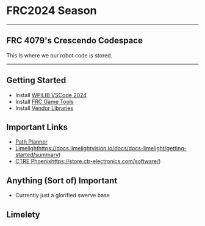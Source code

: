 # FRC2024 Season
***
## FRC 4079's Crescendo Codespace
This is where we our robot code is stored. 
***
## Getting Started
* Install [WPILIB VSCode 2024](https://docs.wpilib.org/en/stable/docs/zero-to-robot/step-2/wpilib-setup.html)
* Install [FRC Game Tools ](https://docs.wpilib.org/en/stable/docs/zero-to-robot/step-2/frc-game-tools.html)
* Install [Vendor Libraries](https://docs.wpilib.org/en/stable/docs/software/vscode-overview/3rd-party-libraries.html)
## Important Links
* [Path Planner](https://github.com/mjansen4857/pathplanner)
* [Limelight](https://docs.limelightvision.io/docs/docs-limelight/getting-started/summary)https://docs.limelightvision.io/docs/docs-limelight/getting-started/summary)
* [CTRE Phoenix](https://store.ctr-electronics.com/software/)https://store.ctr-electronics.com/software/)
## Anything (Sort of) Important
* Currently just a glorified swerve base

## Limelety
